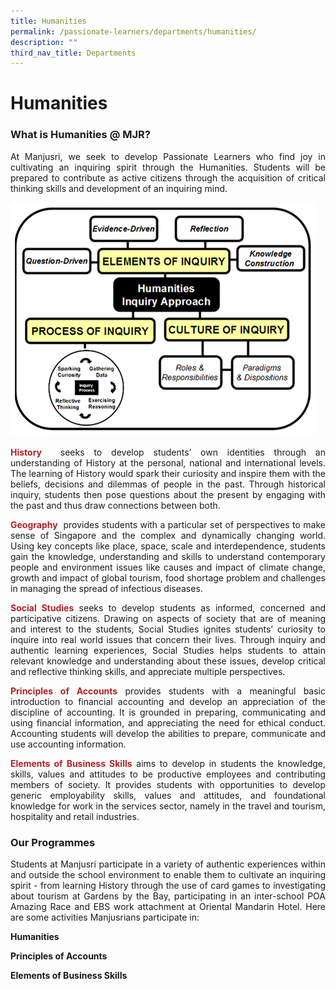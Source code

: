 ```yaml
---
title: Humanities
permalink: /passionate-learners/departments/humanities/
description: ""
third_nav_title: Departments
---
```

# Humanities

###  What is Humanities @ MJR?

<p style="text-align: justify;">At Manjusri, we seek to develop Passionate Learners who find joy in cultivating an inquiring spirit through the Humanities. Students will be prepared to contribute as active citizens through the acquisition of critical thinking skills and development of an inquiring mind.</p>

![](/images/Passionate%20Learners/Humanities/h_process.png)


<p style="text-align: justify;"><span style = "color: #B42025"> <b>History</b> </span> seeks to develop students’ own identities through an understanding of History at the personal, national and international levels. The learning of History would spark their curiosity and inspire them with the beliefs, decisions and dilemmas of people in the past. Through historical inquiry, students then pose questions about the present by engaging with the past and thus draw connections between both.  </p>

<p style="text-align: justify;"><span style = "color: #B42025"> <b>Geography</b> </span> provides students with a particular set of perspectives to make sense of Singapore and the complex and dynamically changing world. Using key concepts like place, space, scale and interdependence, students gain the knowledge, understanding and skills to understand contemporary people and environment issues like causes and impact of climate change, growth and impact of global tourism, food shortage problem and challenges in managing the spread of infectious diseases.</p>

<p style="text-align: justify;"><span style = "color: #B42025"> <b>Social Studies</b></span> seeks to develop students as informed, concerned and participative citizens. Drawing on aspects of society that are of meaning and interest to the students, Social Studies ignites students’ curiosity to inquire into real world issues that concern their lives. Through inquiry and authentic learning experiences, Social Studies helps students to attain relevant knowledge and understanding about these issues, develop critical and reflective thinking skills, and appreciate multiple perspectives.</p>

<p style="text-align: justify;"><span style = "color: #B42025"> <b>Principles of Accounts</b></span> provides students with a meaningful basic introduction to financial accounting and develop an appreciation of the discipline of accounting. It is grounded in preparing, communicating and using financial information, and appreciating the need for ethical conduct. Accounting students will develop the abilities to prepare, communicate and use accounting information.  </p>

<p style="text-align: justify;"><span style = "color: #B42025"> <b>Elements of Business Skills</b></span> aims to develop in students the knowledge, skills, values and attitudes to be productive employees and contributing members of society. It provides students with opportunities to develop generic employability skills, values and attitudes, and foundational knowledge for work in the services sector, namely in the travel and tourism, hospitality and retail industries.</p>

### Our Programmes

<p style="text-align: justify;">Students at Manjusri participate in a variety of authentic experiences within and outside the school environment to enable them to cultivate an inquiring spirit - from learning History through the use of card games to investigating about tourism at Gardens by the Bay, participating in an inter-school POA Amazing Race and EBS work attachment at Oriental Mandarin Hotel. Here are some activities Manjusrians participate in:</p>

**Humanities**



**Principles of Accounts**



**Elements of Business Skills**